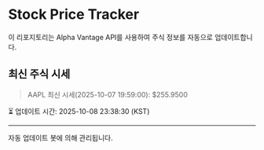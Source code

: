 
# Stock Price Tracker

이 리포지토리는 Alpha Vantage API를 사용하여 주식 정보를 자동으로 업데이트합니다.

## 최신 주식 시세
> AAPL 최신 시세(2025-10-07 19:59:00): $255.9500

⏳ 업데이트 시간: 2025-10-08 23:38:30 (KST)

---
자동 업데이트 봇에 의해 관리됩니다.
